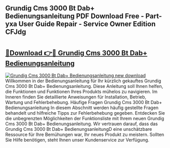## Grundig Cms 3000 Bt Dab+ Bedienungsanleitung PDF Download Free - Part-yxa User Guide Repair - Service Owner Edition CFJdg

# <h2><a href="http://df2jvc.blite.top/?on=Grundig+Cms+3000+Bt+Dab%2b+Bedienungsanleitung">🔗Download 👉🔴 Grundig Cms 3000 Bt Dab+ Bedienungsanleitung</a></h2>

[![Grundig Cms 3000 Bt Dab+ Bedienungsanleitung new download](https://i.imgur.com/lujVjoI.png)](http://df2jvc.blite.top/?on=Grundig+Cms+3000+Bt+Dab%2b+Bedienungsanleitung)
Willkommen in der Bedienungsanleitung für Ihr kürzlich gekauftes Grundig Cms 3000 Bt Dab+ Bedienungsanleitung. Diese Anleitung soll Ihnen helfen, die Funktionen und Funktionen Ihres Produkts mühelos zu navigieren. Im Inneren finden Sie detaillierte Anweisungen für Installation, Betrieb, Wartung und Fehlerbehebung. Häufige Fragen Grundig Cms 3000 Bt Dab+ Bedienungsanleitung In diesem Abschnitt werden häufig gestellte Fragen behandelt und hilfreiche Tipps zur Fehlerbehebung gegeben. Entdecken Sie die unbegrenzten Möglichkeiten der Funktionsliste mit Ihrem neuen Grundig Cms 3000 Bt Dab+ Bedienungsanleitung. Wir vertrauen darauf, dass das Grundig Cms 3000 Bt Dab+ BedienungsanleitungD eine unschätzbare Ressource für Ihre Bemühungen war, Ihr neues Produkt zu meistern. Sollten Sie Hilfe benötigen, steht Ihnen unser Kundenservice zur Verfügung.
